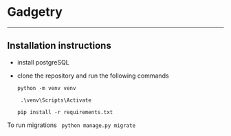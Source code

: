 # Gadgetry
***
## Installation instructions
- install postgreSQL
- clone the repository and run the following commands 

     ` python -m venv venv `

     ` .\venv\Scripts\Activate`

     `pip install -r requirements.txt `

To run migrations
` python manage.py migrate`
